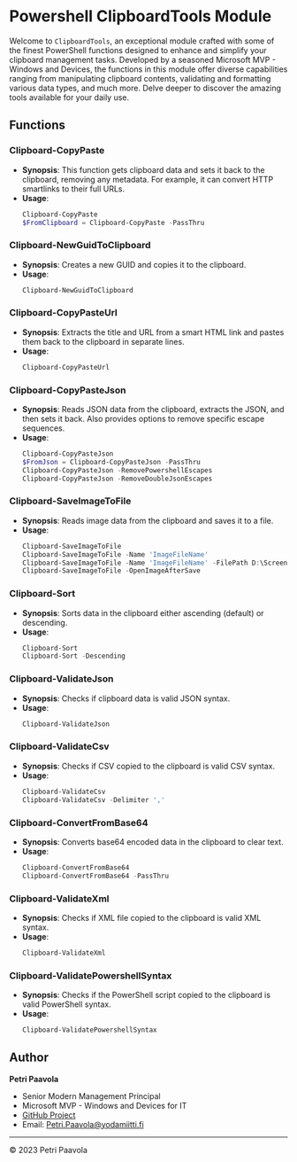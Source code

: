 # Powershell ClipboardTools Module

Welcome to `ClipboardTools`, an exceptional module crafted with some of the finest PowerShell functions designed to enhance and simplify your clipboard management tasks. Developed by a seasoned Microsoft MVP - Windows and Devices, the functions in this module offer diverse capabilities ranging from manipulating clipboard contents, validating and formatting various data types, and much more. Delve deeper to discover the amazing tools available for your daily use.

## Functions

### Clipboard-CopyPaste
- **Synopsis**: This function gets clipboard data and sets it back to the clipboard, removing any metadata. For example, it can convert HTTP smartlinks to their full URLs.
- **Usage**:
  ```powershell
  Clipboard-CopyPaste
  $FromClipboard = Clipboard-CopyPaste -PassThru
  ```

### Clipboard-NewGuidToClipboard
- **Synopsis**: Creates a new GUID and copies it to the clipboard.
- **Usage**:
  ```powershell
  Clipboard-NewGuidToClipboard
  ```

### Clipboard-CopyPasteUrl
- **Synopsis**: Extracts the title and URL from a smart HTML link and pastes them back to the clipboard in separate lines.
- **Usage**:
  ```powershell
  Clipboard-CopyPasteUrl
  ```

### Clipboard-CopyPasteJson
- **Synopsis**: Reads JSON data from the clipboard, extracts the JSON, and then sets it back. Also provides options to remove specific escape sequences.
- **Usage**:
  ```powershell
  Clipboard-CopyPasteJson
  $FromJson = Clipboard-CopyPasteJson -PassThru
  Clipboard-CopyPasteJson -RemovePowershellEscapes
  Clipboard-CopyPasteJson -RemoveDoubleJsonEscapes
  ```

### Clipboard-SaveImageToFile
- **Synopsis**: Reads image data from the clipboard and saves it to a file.
- **Usage**:
  ```powershell
  Clipboard-SaveImageToFile
  Clipboard-SaveImageToFile -Name 'ImageFileName'
  Clipboard-SaveImageToFile -Name 'ImageFileName' -FilePath D:\ScreenCaptures
  Clipboard-SaveImageToFile -OpenImageAfterSave
  ```

### Clipboard-Sort
- **Synopsis**: Sorts data in the clipboard either ascending (default) or descending.
- **Usage**:
  ```powershell
  Clipboard-Sort
  Clipboard-Sort -Descending
  ```

### Clipboard-ValidateJson
- **Synopsis**: Checks if clipboard data is valid JSON syntax.
- **Usage**:
  ```powershell
  Clipboard-ValidateJson
  ```

### Clipboard-ValidateCsv
- **Synopsis**: Checks if CSV copied to the clipboard is valid CSV syntax.
- **Usage**:
  ```powershell
  Clipboard-ValidateCsv
  Clipboard-ValidateCsv -Delimiter ','
  ```

### Clipboard-ConvertFromBase64
- **Synopsis**: Converts base64 encoded data in the clipboard to clear text.
- **Usage**:
  ```powershell
  Clipboard-ConvertFromBase64
  Clipboard-ConvertFromBase64 -PassThru
  ```

### Clipboard-ValidateXml
- **Synopsis**: Checks if XML file copied to the clipboard is valid XML syntax.
- **Usage**:
  ```powershell
  Clipboard-ValidateXml
  ```

### Clipboard-ValidatePowershellSyntax
- **Synopsis**: Checks if the PowerShell script copied to the clipboard is valid PowerShell syntax.
- **Usage**:
  ```powershell
  Clipboard-ValidatePowershellSyntax
  ```

## Author
**Petri Paavola**  
- Senior Modern Management Principal  
- Microsoft MVP - Windows and Devices for IT  
- [GitHub Project](https://github.com/petripaavola/ClipboardTools)  
- Email: Petri.Paavola@yodamiitti.fi  

---

© 2023 Petri Paavola
